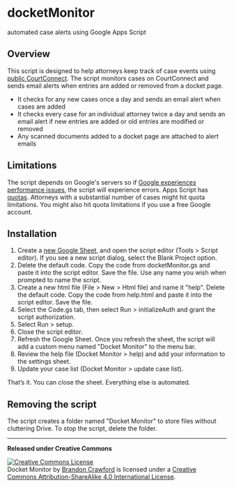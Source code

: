 docketMonitor
===========================
automated case alerts using Google Apps Script


## Overview
This script is designed to help attorneys keep track of case events using [public CourtConnect](https://caseinfo.aoc.arkansas.gov/cconnect/PROD/public/ck_public_qry_main.cp_main_idx). The script monitors cases on CourtConnect and sends email alerts when entries are added or removed from a docket page.
 * It checks for any new cases once a day and sends an email alert when cases are added
 * It checks every case for an individual attorney twice a day and sends an email alert if new entries are added or old entries are modified or removed
 * Any scanned documents added to a docket page are attached to alert emails


## Limitations
The script depends on Google's servers so if [Google experiences performance issues](https://www.google.com/appsstatus), the script will experience errors. 
Apps Script has [quotas](https://developers.google.com/apps-script/guides/services/quotas). Attorneys with a substantial number of cases might hit quota limitations. You might also hit quota limitations if you use a free Google account. 



## Installation
1. Create a [new Google Sheet](http://spreadsheets.google.com/ccc?new), and open the script editor (Tools > Script editor). If you see a new script dialog, select the Blank Project option.
2. Delete the default code. Copy the code from docketMonitor.gs and paste it into the script editor. Save the file. Use any name you wish when prompted to name the script.
3. Create a new html file (File > New > Html file) and name it "help". Delete the default code. Copy the code from help.html and paste it into the script editor. Save the file.
4. Select the Code.gs tab, then select Run > initializeAuth and grant the script authorization.
5. Select Run > setup.
6. Close the script editor.
7. Refresh the Google Sheet. Once you refresh the sheet, the script will add a custom menu named "Docket Monitor" to the menu bar.
8. Review the help file (Docket Monitor > help) and add your information to the settings sheet.
9. Update your case list (Docket Monitor > update case list).

That’s it. You can close the sheet. Everything else is automated.



## Removing the script
The script creates a folder named "Docket Monitor" to store files without cluttering Drive. To stop the script, delete the folder. 


***
<strong>Released under Creative Commons</strong>

<a rel="license" href="http://creativecommons.org/licenses/by-sa/4.0/"><img alt="Creative Commons License" style="border-width:0" src="https://i.creativecommons.org/l/by-sa/4.0/88x31.png" /></a><br /><span xmlns:dct="http://purl.org/dc/terms/" property="dct:title">Docket Monitor</span> by <a xmlns:cc="http://creativecommons.org/ns#" href="https://www.dynamicpractices.com/" property="cc:attributionName" rel="cc:attributionURL">Brandon Crawford</a> is licensed under a <a rel="license" href="http://creativecommons.org/licenses/by-sa/4.0/">Creative Commons Attribution-ShareAlike 4.0 International License</a>.


